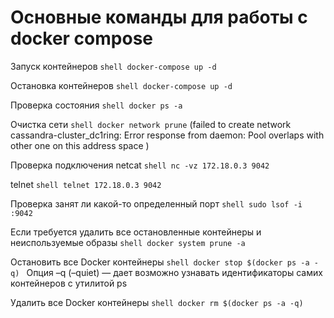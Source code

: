 # Основные команды для работы с docker compose

Запуск контейнеров ```shell docker-compose up -d ```

Остановка контейнеров ```shell docker-compose up -d ```

Проверка состояния ```shell docker ps -a ```

Очистка сети ```shell docker network prune``` (failed to create network cassandra-cluster_dc1ring: Error response from daemon: Pool overlaps with other one on this address space ) 

Проверка подключения netcat ```shell nc -vz 172.18.0.3 9042 ```

telnet ```shell telnet 172.18.0.3 9042```

Проверка занят ли какой-то определенный порт ```shell sudo lsof -i :9042```

Если требуется удалить все остановленные контейнеры и неиспользуемые образы ```shell docker system prune -a```

Остановить все Docker контейнеры ```shell docker stop $(docker ps -a -q) ``` Опция –q (–quiet) — дает возможно узнавать  идентификаторы самих контейнеров с утилитой ps


Удалить все Docker контейнеры ```shell docker rm $(docker ps -a -q) ```

